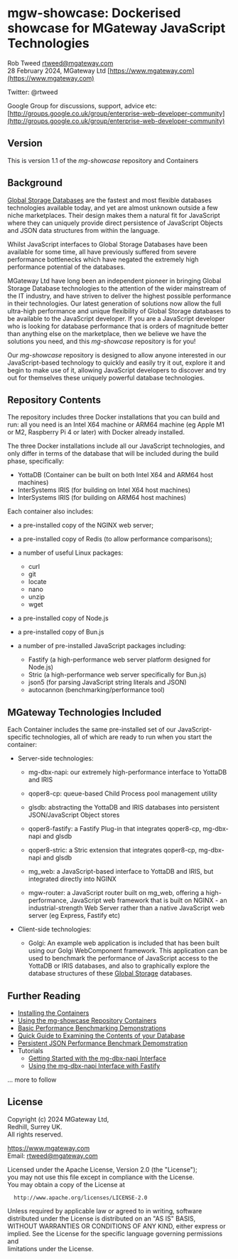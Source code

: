 # mgw-showcase: Dockerised showcase for MGateway JavaScript Technologies
 
Rob Tweed <rtweed@mgateway.com>  
28 February 2024, MGateway Ltd [https://www.mgateway.com](https://www.mgateway.com)  

Twitter: @rtweed

Google Group for discussions, support, advice etc: [http://groups.google.co.uk/group/enterprise-web-developer-community](http://groups.google.co.uk/group/enterprise-web-developer-community)


## Version

This is version 1.1 of the *mg-showcase* repository and Containers

## Background

[Global Storage Databases](https://github.com/robtweed/global_storage) are the fastest and most flexible databases technologies available today, and yet are almost unknown outside a few niche marketplaces.  Their design makes them a natural fit for JavaScript where they can uniquely provide direct persistence of JavaScript Objects and JSON data structures from within the language.

Whilst JavaScript interfaces to Global Storage Databases have been available for some time, all have previously suffered from severe performance bottlenecks which have negated the extremely high performance potential of the databases.

MGateway Ltd have long been an independent pioneer in bringing Global Storage Database technologies to the attention of the wider mainstream of the IT industry, and have striven to deliver the highest possible performance in their technologies.  Our latest generation of solutions now allow the full ultra-high performance and unique flexibility of Global Storage databases to be available to the JavaScript developer.  If you are a JavaScript developer who is looking for  database performance that is orders of magnitude better than anything else on the marketplace, then we believe we have the solutions you need, and this *mg-showcase* repository is for you!

Our *mg-showcase* repository is designed to allow anyone interested in our JavaScript-based
technology to quickly and easily try it out, explore it and begin to make use of it, allowing JavaScript developers to discover and try out for themselves these uniquely powerful database technologies.

## Repository Contents

The repository includes three Docker installations that you can build and run: all you need is
an Intel X64 machine or ARM64 machine (eg Apple M1 or M2, Raspberry Pi 4 or later) with Docker
already installed.

The three Docker installations include all our JavaScript technologies, and only differ in terms of the
database that will be included during the build phase, specifically:

- YottaDB (Container can be built on both Intel X64 and ARM64 host machines)
- InterSystems IRIS (for building on Intel X64 host machines)
- InterSystems IRIS (for building on ARM64 host machines)

Each container also includes:

- a pre-installed copy of the NGINX web server;
- a pre-installed copy of Redis (to allow performance comparisons);
- a number of useful Linux packages:

  - curl
  - git
  - locate
  - nano
  - unzip
  - wget

- a pre-installed copy of Node.js
- a pre-installed copy of Bun.js
- a number of pre-installed JavaScript packages including:

  - Fastify (a high-performance web server platform designed for Node.js)
  - Stric (a high-performance web server specifically for Bun.js)
  - json5 (for parsing JavaScript string literals and JSON)
  - autocannon (benchmarking/performance tool)


## MGateway Technologies Included

Each Container includes the same pre-installed set of our JavaScript-specific technologies, 
all of which are ready to run when you start the container:

- Server-side technologies:

  - mg-dbx-napi: our extremely high-performance interface to YottaDB and IRIS
  - qoper8-cp: queue-based Child Process pool management utility
  - glsdb: abstracting the YottaDB and IRIS databases into persistent JSON/JavaScript Object stores
  - qoper8-fastify: a Fastify Plug-in that integrates qoper8-cp, mg-dbx-napi and glsdb
  - qoper8-stric: a Stric extension that integrates qoper8-cp, mg-dbx-napi and glsdb

  - mg_web: a JavaScript-based interface to YottaDB and IRIS, but integrated directly into NGINX
  - mgw-router: a JavaScript router built on mg_web, offering a high-performance, JavaScript web framework that is built on NGINX - an industrial-strength Web Server rather than a native JavaScript web server (eg Express, Fastify etc)

- Client-side technologies:

  - Golgi: An example web application is included that has been built using our Golgi WebComponent framework.  This application can be used to benchmark the performance of JavaScript access to the YottaDB or IRIS databases, and also to graphically explore the database structures of these [Global Storage](https://github.com/robtweed/global_storage) databases.


## Further Reading

- [Installing the Containers](./INSTALL.md)
- [Using the mg-showcase Repository Containers](./CONTAINER.md)
- [Basic Performance Benchmarking Demonstrations](./BASIC-BENCHMARKS.md)
- [Quick Guide to Examining the Contents of your Database](./DATABASE.md)
- [Persistent JSON Performance Benchmark Demomstration](./JSON-BENCHMARKS.md)
- Tutorials
  - [Getting Started with the mg-dbx-napi Interface](./TUTORIAL-MGDBX.md)
  - [Using the mg-dbx-napi Interface with Fastify](./TUTORIAL-MGDBX-FASTIFY.md)

... more to follow


## License

 Copyright (c) 2024 MGateway Ltd,                           
 Redhill, Surrey UK.                                                      
 All rights reserved.                                                     
                                                                           
  https://www.mgateway.com                                                  
  Email: rtweed@mgateway.com                                               
                                                                           
                                                                           
  Licensed under the Apache License, Version 2.0 (the "License");          
  you may not use this file except in compliance with the License.         
  You may obtain a copy of the License at                                  
                                                                           
      http://www.apache.org/licenses/LICENSE-2.0                           
                                                                           
  Unless required by applicable law or agreed to in writing, software      
  distributed under the License is distributed on an "AS IS" BASIS,        
  WITHOUT WARRANTIES OR CONDITIONS OF ANY KIND, either express or implied. 
  See the License for the specific language governing permissions and      
   limitations under the License.      
